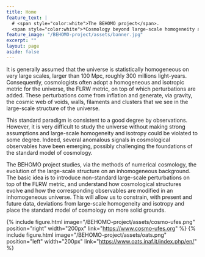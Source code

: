 ```yaml
---
title: Home
feature_text: |
  # <span style="color:white">The BEHOMO project</span>.
  <span style="color:white">*Cosmology beyond large-scale homogeneity and isotropy*</span>.
feature_image: "/BEHOMO-project/assets/banner.jpg"
excerpt: ""
layout: page
aside: false
---
```


<!-- {% include figure.html image="/assets/profile.jpeg" position="left" width="299px" %} -->

<!-- <img src="/BEHOMO-project/assets/void.gif" position="left" width="299px" > -->

<!-- ###### Welcome to the BEHOMO project! -->


It is generally assumed that the universe is statistically homogeneous on very large scales, larger than 100 Mpc, roughly 300 millions light-years. Consequently, cosmologists often adopt a homogeneous and isotropic metric for the universe, the FLRW metric, on top of which perturbations are added. These perturbations come from inflation and generate, via gravity, the cosmic web of voids, walls, filaments and clusters that we see in the large-scale structure of the universe.

This standard paradigm is consistent to a good degree by observations. However, it is very difficult to study the universe without making strong assumptions and large-scale homogeneity and isotropy could be violated to some degree.
Indeed, several anomalous signals in cosmological observables have been emerging, possibly challenging the foundations of the standard model of cosmology.

The BEHOMO project studies, via the methods of numerical cosmology, the evolution of the large-scale structure on an inhomogeneous background.
The basic idea is to introduce non-standard large-scale perturbations on top of the FLRW metric, and understand how cosmological structures evolve and how the corresponding observables are modified in an inhomogeneous universe.
This will allow us to constrain, with present and future data, deviations from large-scale homogeneity and isotropy and place the standard model of cosmology on more solid grounds.




<!-- [rep](https://github.com/valerio-marra/BEHOMO-project).
Check out my [papers](/Papers/) section, if you want some more detail about my academic interests. -->




{% include figure.html image="/BEHOMO-project/assets/cosmo-ufes.png" position="right" width="200px" link="https://www.cosmo-ufes.org" %}
{% include figure.html image="/BEHOMO-project/assets/oats.png" position="left" width="200px" link="https://www.oats.inaf.it/index.php/en/" %}

